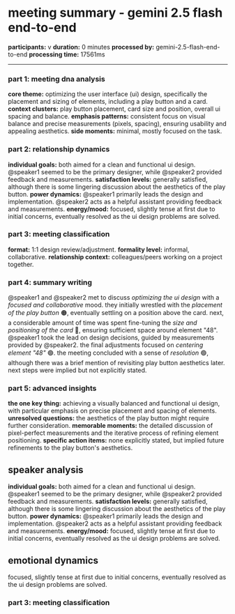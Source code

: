 # meeting summary - gemini 2.5 flash end-to-end

**participants:** v
**duration:** 0 minutes
**processed by:** gemini-2.5-flash-end-to-end
**processing time:** 17561ms

---

### part 1: meeting dna analysis
**core theme:**  optimizing the user interface (ui) design, specifically the placement and sizing of elements, including a play button and a card.
**context clusters:**  play button placement, card size and position, overall ui spacing and balance.
**emphasis patterns:**  consistent focus on visual balance and precise measurements (pixels, spacing), ensuring usability and appealing aesthetics.
**side moments:** minimal, mostly focused on the task.

### part 2: relationship dynamics
**individual goals:** both aimed for a clean and functional ui design. @speaker1 seemed to be the primary designer, while @speaker2 provided feedback and measurements.
**satisfaction levels:**  generally satisfied, although there is some lingering discussion about the aesthetics of the play button.
**power dynamics:** @speaker1 primarily leads the design and implementation. @speaker2 acts as a helpful assistant providing feedback and measurements.
**energy/mood:** focused, slightly tense at first due to initial concerns, eventually resolved as the ui design problems are solved.

### part 3: meeting classification
**format:** 1:1 design review/adjustment.
**formality level:** informal, collaborative.
**relationship context:** colleagues/peers working on a project together.

### part 4: summary writing
@speaker1 and @speaker2 met to discuss _optimizing the ui design_ with a _focused and collaborative_ mood. they initially wrestled with the _placement of the play button_ 🟠, eventually settling on a position above the card.  next, a considerable amount of time was spent fine-tuning the _size and positioning of the card_ 🔵, ensuring sufficient space around element "48".  @speaker1 took the lead on design decisions, guided by measurements provided by @speaker2.  the final adjustments focused on _centering element "48"_ 🟢. the meeting concluded with a sense of _resolution_ 🟢, although there was a brief mention of revisiting play button aesthetics later.  next steps were implied but not explicitly stated.

### part 5: advanced insights
**the one key thing:** achieving a visually balanced and functional ui design, with particular emphasis on precise placement and spacing of elements.
**unresolved questions:**  the aesthetics of the play button might require further consideration.
**memorable moments:** the detailed discussion of pixel-perfect measurements and the iterative process of refining element positioning.
**specific action items:** none explicitly stated, but implied future refinements to the play button's aesthetics.

## speaker analysis
**individual goals:** both aimed for a clean and functional ui design. @speaker1 seemed to be the primary designer, while @speaker2 provided feedback and measurements.
**satisfaction levels:**  generally satisfied, although there is some lingering discussion about the aesthetics of the play button.
**power dynamics:** @speaker1 primarily leads the design and implementation. @speaker2 acts as a helpful assistant providing feedback and measurements.
**energy/mood:** focused, slightly tense at first due to initial concerns, eventually resolved as the ui design problems are solved.

## emotional dynamics
focused, slightly tense at first due to initial concerns, eventually resolved as the ui design problems are solved.

### part 3: meeting classification